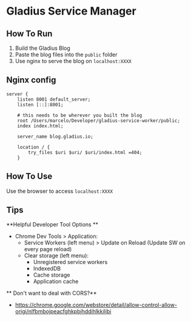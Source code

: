 # Gladius Service Manager

## How To Run
1. Build the Gladius Blog
2. Paste the blog files into the `public` folder
3. Use nginx to serve the blog on `localhost:XXXX`

## Nginx config
```
server {
    listen 8001 default_server;
    listen [::]:8001;

    # this needs to be wherever you built the blog
    root /Users/marcelo/Developer/gladius-service-worker/public;
    index index.html;

    server_name blog.gladius.io;

    location / {
        try_files $uri $uri/ $uri/index.html =404;
    }
```

## How To Use
Use the browser to access `localhost:XXXX`

## Tips
**Helpful Developer Tool Options **
- Chrome Dev Tools > Application:
  - Service Workers (left menu) > Update on Reload (Update SW on every page reload)
  - Clear storage (left menu):
    - Unregistered service workers
    - IndexedDB
    - Cache storage
    - Application cache

** Don't want to deal with CORS?**
- https://chrome.google.com/webstore/detail/allow-control-allow-origi/nlfbmbojpeacfghkpbjhddihlkkiljbi